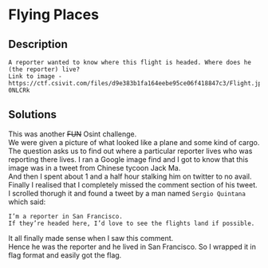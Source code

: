 # Flying Places
## Description
```
A reporter wanted to know where this flight is headed. Where does he (the reporter) live?
Link to image - 
https://ctf.csivit.com/files/d9e383b1fa164eebe95ce06f418847c3/Flight.jpgtoken=eyJ1c2VyX2lkIjoxMTczLCJ0ZWFtX2lkIjozMzAsImZpbGVfaWQiOjQ4NTN9.XxblZw.Fgp75IVsLWHaxEpKQKUj-0NLCRk
```
## Solutions
This was another ~~FUN~~ Osint challenge.  
We were given a picture of what looked like a plane and some kind of cargo.  
The question asks us to find out where a particular reporter lives who was reporting there lives.
I ran a Google image find and I got to know that this image was in a tweet from Chinese tycoon Jack Ma.  
And then I spent about 1 and a half hour stalking him on twitter to no avail.  
Finally I realised that I completely missed the comment section of his tweet.  
I scrolled thorugh it and found a tweet by a man named `Sergio Quintana` which said:  
```Where are these supplies headed in the US?
I’m a reporter in San Francisco.
If they’re headed here, I’d love to see the flights land if possible.
```
It all finally made sense when I saw this comment.  
Hence he was the reporter and he lived in San Francisco.
So I wrapped it in flag format and easily got the flag.
